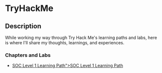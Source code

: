 <h1>TryHackMe</h1>

<h2>Description</h2>

While working my way through Try Hack Me's learning paths and labs, here is where I'll share my thoughts, learnings, and experiences.

<h3>Chapters and Labs</h3>

- <a href="SOC Level 1 Learning Path.md">SOC Level 1 Learning Path">SOC Level 1 Learning Path</a>
